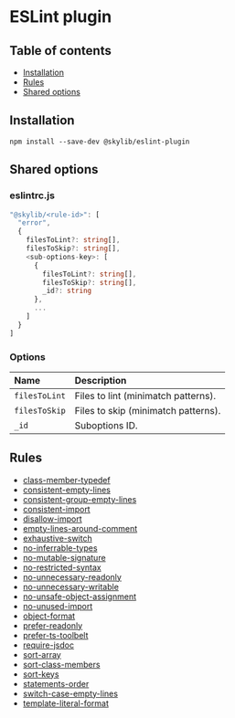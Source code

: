 # ESLint plugin

## Table of contents

- [Installation](#installation)
- [Rules](#rules)
- [Shared options](https://ilyub.github.io/eslint-plugin/shared-options.html)

## <a name="installation"></a>Installation

```
npm install --save-dev @skylib/eslint-plugin
```

## <a name="shared-options"></a>Shared options

### eslintrc.js

```ts
"@skylib/<rule-id>": [
  "error",
  {
    filesToLint?: string[],
    filesToSkip?: string[],
    <sub-options-key>: [
      {
        filesToLint?: string[],
        filesToSkip?: string[],
        _id?: string
      },
      ...
    ]
  }
]
```

### Options

| Name | Description |
| :------ | :------ |
| `filesToLint` | Files to lint (minimatch patterns). |
| `filesToSkip` | Files to skip (minimatch patterns). |
| `_id` | Suboptions ID. |

## <a name="rules"></a>Rules

- [class-member-typedef](https://ilyub.github.io/eslint-plugin/class-member-typedef.html)
- [consistent-empty-lines](https://ilyub.github.io/eslint-plugin/consistent-empty-lines.html)
- [consistent-group-empty-lines](https://ilyub.github.io/eslint-plugin/consistent-group-empty-lines.html)
- [consistent-import](https://ilyub.github.io/eslint-plugin/consistent-import.html)
- [disallow-import](https://ilyub.github.io/eslint-plugin/disallow-import.html)
- [empty-lines-around-comment](https://ilyub.github.io/eslint-plugin/empty-lines-around-comment.html)
- [exhaustive-switch](https://ilyub.github.io/eslint-plugin/exhaustive-switch.html)
- [no-inferrable-types](https://ilyub.github.io/eslint-plugin/no-inferrable-types.html)
- [no-mutable-signature](https://ilyub.github.io/eslint-plugin/no-mutable-signature.html)
- [no-restricted-syntax](https://ilyub.github.io/eslint-plugin/no-restricted-syntax.html)
- [no-unnecessary-readonly](https://ilyub.github.io/eslint-plugin/no-unnecessary-readonly.html)
- [no-unnecessary-writable](https://ilyub.github.io/eslint-plugin/no-unnecessary-writable.html)
- [no-unsafe-object-assignment](https://ilyub.github.io/eslint-plugin/no-unsafe-object-assignment.html)
- [no-unused-import](https://ilyub.github.io/eslint-plugin/no-unused-import.html)
- [object-format](https://ilyub.github.io/eslint-plugin/object-format.html)
- [prefer-readonly](https://ilyub.github.io/eslint-plugin/prefer-readonly.html)
- [prefer-ts-toolbelt](https://ilyub.github.io/eslint-plugin/prefer-ts-toolbelt.html)
- [require-jsdoc](https://ilyub.github.io/eslint-plugin/require-jsdoc.html)
- [sort-array](https://ilyub.github.io/eslint-plugin/sort-array.html)
- [sort-class-members](https://ilyub.github.io/eslint-plugin/sort-class-members.html)
- [sort-keys](https://ilyub.github.io/eslint-plugin/sort-keys.html)
- [statements-order](https://ilyub.github.io/eslint-plugin/statements-order.html)
- [switch-case-empty-lines](https://ilyub.github.io/eslint-plugin/switch-case-empty-lines.html)
- [template-literal-format](https://ilyub.github.io/eslint-plugin/template-literal-format.html)
